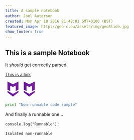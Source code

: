 ```yaml
---
title: A sample notebook
author: Joel Auterson
created: Mon Apr 18 2016 21:48:01 GMT+0100 (BST)
featured_image: http://geo-c.eu/assets/img/geoSlide.jpg
show_footer: true
---
```


## This is a sample Notebook

It _should_ get correctly parsed.

[This is a link](http://github.com)

![Image, with alt](https://github.com/adam-p/markdown-here/raw/master/src/common/images/icon48.png "Optional title")
![](https://github.com/adam-p/markdown-here/raw/master/src/common/images/icon48.png)

```python
print "Non-runnable code sample"
```

And finally a runnable one...

```javascript; runnable; code
console.log("Runnable");
```

```
Isolated non-runnable
```
